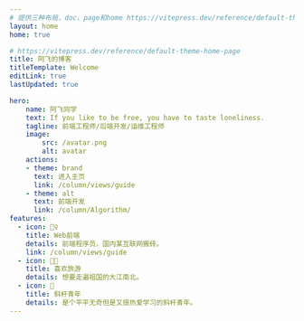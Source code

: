 ```yaml
---
# 提供三种布局，doc、page和home https://vitepress.dev/reference/default-theme-layout
layout: home
home: true

# https://vitepress.dev/reference/default-theme-home-page
title: 阿飞的博客
titleTemplate: Welcome
editLink: true
lastUpdated: true

hero:
    name: 阿飞同学
    text: If you like to be free, you have to taste loneliness.
    tagline: 前端工程师/后端开发/运维工程师
    image:
        src: /avatar.png
        alt: avatar
    actions:
    - theme: brand
      text: 进入主页
      link: /column/views/guide
    - theme: alt
      text: 前端开发
      link: /column/Algorithm/
features:
  - icon: 🤹‍♀️
    title: Web前端
    details: 前端程序员，国内某互联网搬砖。
    link: /column/views/guide
  - icon: 👩‍🎨‍
    title: 喜欢旅游
    details: 想要走遍祖国的大江南北。
  - icon: 🧩
    title: 斜杆青年
    details: 是个平平无奇但是又很热爱学习的斜杆青年。
---
```



<!-- 自定义组件 -->
<script setup>
import home from './components/home.vue';
</script>

<!-- <home /> -->